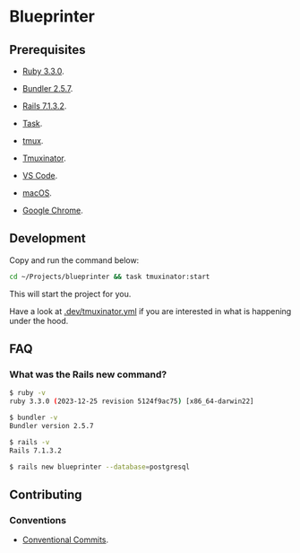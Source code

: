 # Blueprinter

## Prerequisites

- [Ruby 3.3.0](https://ruby-doc.org/3.3.0).

- [Bundler 2.5.7](https://bundler.io/v2.5/man/bundle-install.1.html).

- [Rails 7.1.3.2](https://api.rubyonrails.org/v7.1.3.2).

- [Task](https://taskfile.dev).

- [tmux](https://github.com/tmux/tmux).

- [Tmuxinator](https://github.com/tmuxinator/tmuxinator).

- [VS Code](https://code.visualstudio.com).

- [macOS](https://www.apple.com/macos/sonoma).

- [Google Chrome](https://www.google.com/intl/en_us/chrome).

## Development

Copy and run the command below:

```bash
cd ~/Projects/blueprinter && task tmuxinator:start
```

This will start the project for you.

Have a look at [.dev/tmuxinator.yml](https://github.com/marian13/blueprinter/blob/main/.dev/.tmuxinator.yml) if you are interested in what is happening under the hood.

## FAQ

### What was the Rails new command?

```bash
$ ruby -v
ruby 3.3.0 (2023-12-25 revision 5124f9ac75) [x86_64-darwin22]
```

```bash
$ bundler -v
Bundler version 2.5.7
```

```bash
$ rails -v
Rails 7.1.3.2
```

```bash
$ rails new blueprinter --database=postgresql
```

## Contributing

### Conventions

- [Conventional Commits](https://www.conventionalcommits.org/en/v1.0.0).
